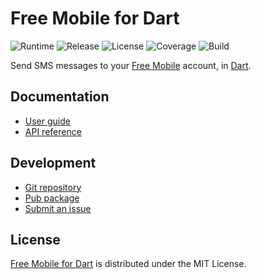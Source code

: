 # Free Mobile for Dart
![Runtime](https://img.shields.io/badge/dart-%3E%3D2.2-brightgreen.svg) ![Release](https://img.shields.io/pub/v/free_mobile.svg) ![License](https://img.shields.io/badge/license-MIT-blue.svg) ![Coverage](https://coveralls.io/repos/github/cedx/free-mobile.dart/badge.svg) ![Build](https://travis-ci.com/cedx/free-mobile.dart.svg)

Send SMS messages to your [Free Mobile](http://mobile.free.fr) account, in [Dart](https://www.dartlang.org).

## Documentation
- [User guide](https://dev.belin.io/free-mobile.dart)
- [API reference](https://dev.belin.io/free-mobile.dart/api)

## Development
- [Git repository](https://github.com/cedx/free-mobile.dart)
- [Pub package](https://pub.dartlang.org/packages/free_mobile)
- [Submit an issue](https://github.com/cedx/free-mobile.dart/issues)

## License
[Free Mobile for Dart](https://dev.belin.io/free-mobile.dart) is distributed under the MIT License.
